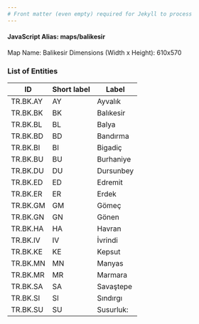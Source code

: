 ```yaml
---
# Front matter (even empty) required for Jekyll to process
---
```


#### JavaScript Alias: maps/balikesir

Map Name: Balikesir
Dimensions (Width x Height): 610x570





### List of Entities

ID | Short label | Label
---|---|---|
TR.BK.AY | AY | Ayvalık
TR.BK.BK | BK | Balıkesir
TR.BK.BL | BL | Balya
TR.BK.BD | BD | Bandırma
TR.BK.BI | BI | Bigadiç
TR.BK.BU | BU | Burhaniye
TR.BK.DU | DU | Dursunbey
TR.BK.ED | ED | Edremit
TR.BK.ER | ER | Erdek
TR.BK.GM | GM | Gömeç
TR.BK.GN | GN | Gönen
TR.BK.HA | HA | Havran
TR.BK.IV | IV | İvrindi
TR.BK.KE | KE | Kepsut
TR.BK.MN | MN | Manyas
TR.BK.MR | MR | Marmara
TR.BK.SA | SA | Savaştepe
TR.BK.SI | SI | Sındırgı
TR.BK.SU | SU | Susurluk: